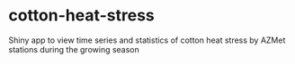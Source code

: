 # cotton-heat-stress
Shiny app to view time series and statistics of cotton heat stress by AZMet stations during the growing season
